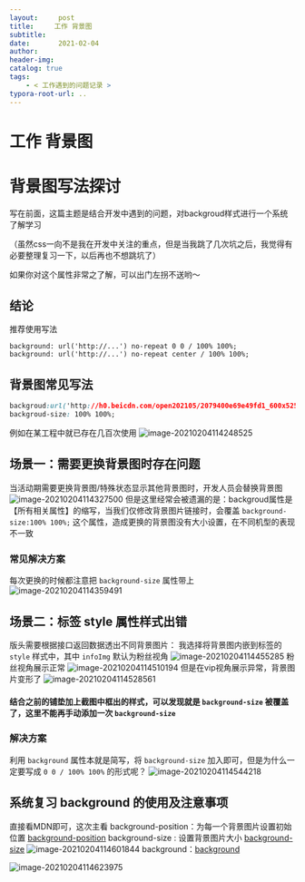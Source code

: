 ```yaml
---
layout:     post
title:     工作 背景图
subtitle:  
date:       2021-02-04
author:     
header-img: 
catalog: true
tags:
    - < 工作遇到的问题记录 >
typora-root-url: ..
---
```



# 工作 背景图




# 背景图写法探讨

写在前面，这篇主题是结合开发中遇到的问题，对backgroud样式进行一个系统了解学习

（虽然css一向不是我在开发中关注的重点，但是当我跳了几次坑之后，我觉得有必要整理复习一下，以后再也不想跳坑了）

如果你对这个属性非常之了解，可以出门左拐不送哟～

## 结论
推荐使用写法
```
background: url('http://...') no-repeat 0 0 / 100% 100%;
background: url('http://...') no-repeat center / 100% 100%;
```

## 背景图常见写法
``` css
backgroud:url('http://h0.beicdn.com/open202105/2079400e69e49fd1_600x525.png') no-repeat;
backgroud-size: 100% 100%;
```
例如在某工程中就已存在几百次使用
![image-20210204114248525](/../img/assets_2019/image-20210204114248525.png)

## 场景一：需要更换背景图时存在问题
当活动期需要更换背景图/特殊状态显示其他背景图时，开发人员会替换背景图
![image-20210204114327500](/../img/assets_2019/image-20210204114327500.png)
但是这里经常会被遗漏的是：backgroud属性是【所有相关属性】的缩写，当我们仅修改背景图片链接时，会覆盖 `background-size:100% 100%;` 这个属性，造成更换的背景图没有大小设置，在不同机型的表现不一致

### 常见解决方案
每次更换的时候都注意把 `background-size` 属性带上
![image-20210204114359491](/../img/assets_2019/image-20210204114359491.png)


## 场景二：标签 style 属性样式出错
版头需要根据接口返回数据透出不同背景图片：
我选择将背景图内嵌到标签的 `style` 样式中，其中 `infoImg` 默认为粉丝视角
![image-20210204114455285](/../img/assets_2019/image-20210204114455285.png)
粉丝视角展示正常
![image-20210204114510194](/../img/assets_2019/image-20210204114510194.png)
但是在vip视角展示异常，背景图片变形了
![image-20210204114528561](/../img/assets_2019/image-20210204114528561.png)

#### 结合之前的铺垫加上截图中框出的样式，可以发现就是 `background-size` 被覆盖了，这里不能再手动添加一次 `background-size` 

### 解决方案
利用 `background` 属性本就是简写，将 `background-size` 加入即可，但是为什么一定要写成 `0 0 / 100% 100%` 的形式呢？
![image-20210204114544218](/../img/assets_2019/image-20210204114544218.png)

## 系统复习 background 的使用及注意事项
直接看MDN即可，这次主看 
background-position：为每一个背景图片设置初始位置 [background-position](https://developer.mozilla.org/zh-CN/docs/Web/CSS/background-position)
background-size : 设置背景图片大小  [background-size](https://developer.mozilla.org/zh-CN/docs/Web/CSS/background-size)
![image-20210204114601844](/../img/assets_2019/image-20210204114601844.png)
background：[background](https://developer.mozilla.org/zh-CN/docs/Web/CSS/background)

![image-20210204114623975](/../img/assets_2019/image-20210204114623975.png)






